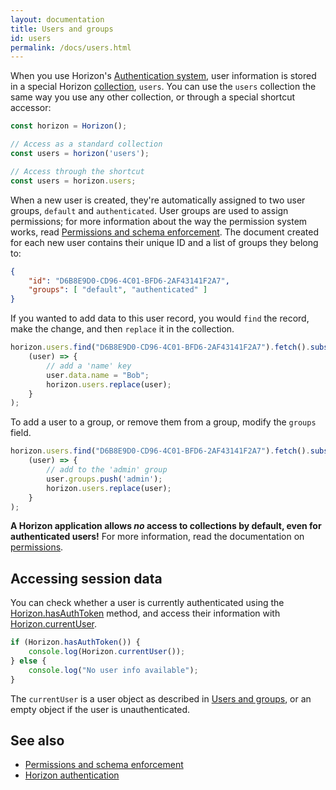 ```yaml
---
layout: documentation
title: Users and groups
id: users
permalink: /docs/users.html
---
```


When you use Horizon's [Authentication system][auth], user information is stored in a special Horizon [collection][coll], `users`. You can use the `users` collection the same way you use any other collection, or through a special shortcut accessor:

[auth]: $$ROOT$$/docs/auth.html
[coll]: $$ROOT$$/api/collection.html

```js
const horizon = Horizon();

// Access as a standard collection
const users = horizon('users');

// Access through the shortcut
const users = horizon.users;
```

When a new user is created, they're automatically assigned to two user groups, `default` and `authenticated`. User groups are used to assign permissions; for more information about the way the permission system works, read [Permissions and schema enforcement][perm]. The document created for each new user contains their unique ID and a list of groups they belong to:

[perm]: $$ROOT$$/docs/permissions.html

```json
{
    "id": "D6B8E9D0-CD96-4C01-BFD6-2AF43141F2A7",
    "groups": [ "default", "authenticated" ]
}
```

If you wanted to add data to this user record, you would `find` the record, make the change, and then `replace` it in the collection.

```js
horizon.users.find("D6B8E9D0-CD96-4C01-BFD6-2AF43141F2A7").fetch().subscribe(
    (user) => {
        // add a 'name' key
        user.data.name = "Bob";
        horizon.users.replace(user);
    }
);
```

To add a user to a group, or remove them from a group, modify the `groups` field.

```js
horizon.users.find("D6B8E9D0-CD96-4C01-BFD6-2AF43141F2A7").fetch().subscribe(
    (user) => {
        // add to the 'admin' group
        user.groups.push('admin');
        horizon.users.replace(user);
    }
);
```

**A Horizon application allows _no_ access to collections by default, even for authenticated users!** For more information, read the documentation on [permissions][perm].

## Accessing session data

You can check whether a user is currently authenticated using the [Horizon.hasAuthToken][ha] method, and access their information with [Horizon.currentUser][cu].

```js
if (Horizon.hasAuthToken()) {
    console.log(Horizon.currentUser());
} else {
    console.log("No user info available");
}
```

The `currentUser` is a user object as described in [Users and groups][users], or an empty object if the user is unauthenticated.

[ha]:    $$ROOT$$/api/horizon.html#hasauthtoken
[cu]:    $$ROOT$$/api/horizon.html#currentuser
[users]: $$ROOT$$/docs/users.html

## See also

* [Permissions and schema enforcement][perm]
* [Horizon authentication][auth]
